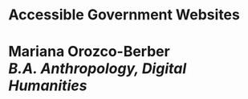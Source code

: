 # Accessible Government Websites
# Mariana Orozco-Berber<br>*B.A. Anthropology, Digital Humanities*

